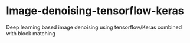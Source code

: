 # Image-denoising-tensorflow-keras
Deep learning based image denoising using tensorflow/Keras combined with block matching

